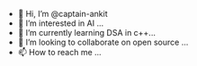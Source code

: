 - 👋 Hi, I’m @captain-ankit
- 👀 I’m interested in AI  ...
- 🌱 I’m currently learning DSA in c++...
- 💞️ I’m looking to collaborate on open source ...
- 📫 How to reach me ...

<!---
captain-ankit/captain-ankit is a ✨ special ✨ repository because its `README.md` (this file) appears on your GitHub profile.
You can click the Preview link to take a look at your changes.
--->
